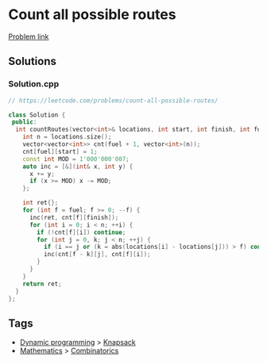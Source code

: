 # Count all possible routes

[Problem link](https://leetcode.com/problems/count-all-possible-routes/)

## Solutions


### Solution.cpp
```cpp
// https://leetcode.com/problems/count-all-possible-routes/

class Solution {
 public:
  int countRoutes(vector<int>& locations, int start, int finish, int fuel) {
    int n = locations.size();
    vector<vector<int>> cnt(fuel + 1, vector<int>(n));
    cnt[fuel][start] = 1;
    const int MOD = 1'000'000'007;
    auto inc = [&](int& x, int y) {
      x += y;
      if (x >= MOD) x -= MOD;
    };

    int ret{};
    for (int f = fuel; f >= 0; --f) {
      inc(ret, cnt[f][finish]);
      for (int i = 0; i < n; ++i) {
        if (!cnt[f][i]) continue;
        for (int j = 0, k; j < n; ++j) {
          if (i == j or (k = abs(locations[i] - locations[j])) > f) continue;
          inc(cnt[f - k][j], cnt[f][i]);
        }
      }
    }
    return ret;
  }
};
```
## Tags

* [Dynamic programming](/README.md#Dynamic_programming) > [Knapsack](/README.md#Dynamic_programming-Knapsack)
* [Mathematics](/README.md#Mathematics) > [Combinatorics](/README.md#Mathematics-Combinatorics)
